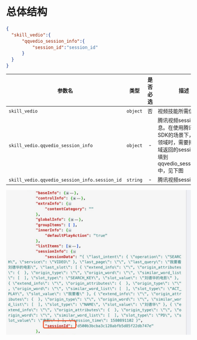 
# 总体结构


```json
{
  "skill_vedio":{
      "qqvedio_session_info":{
          "session_id":"session_id"
      }
  }
}
```

| 参数名                        |   类型   | 是否必选 | 描述                                                         |
| ----------------------------- | :------: | :------: | ------------------------------------------------------------ |
| `skill_vedio`                 |    `object`      |    否    | 视频技能所需信息                                                     |
| `skill_vedio.qqvedio_session_info`    | `object` |    -     | 腾讯视频session信息。在使用腾讯视频SDK的场景下，在视频领域时，需要把视频领域返回的sessionInfo填到qqvedio_session_info中，见下图 |
| `skill_vedio.qqvedio_session_info.session_id`    | `string` |    -     | 腾讯视频session id     |


![视频技能数据](img/custom_data1.jpg)
